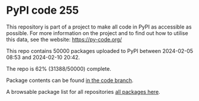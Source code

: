 # PyPI code 255

This repository is part of a project to make all code in PyPI as accessible as possible. For more information 
on the project and to find out how to utilise this data, see the website: https://py-code.org/

This repo contains 50000 packages uploaded to PyPI between 
2024-02-05 08:53 and 2024-02-10 20:42.

The repo is 62% (31388/50000) complete.

Package contents can be found [in the code branch](https://github.com/pypi-data/pypi-mirror-255/tree/code/packages).

A browsable package list for all repositories [all packages here](https://py-code.org/repositories/pypi-mirror-255).


